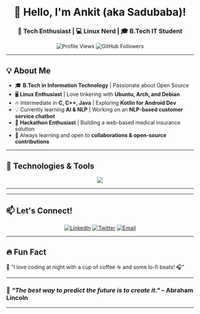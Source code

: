 <!-- Header Section -->
<h1 align="center">👋 Hello, I'm Ankit (aka Sadubaba)!</h1>
<h3 align="center">🚀 Tech Enthusiast | 💻 Linux Nerd | 🎓 B.Tech IT Student</h3>

<p align="center">
  <img src="https://komarev.com/ghpvc/?username=Sadubaba&label=Profile%20Views&color=blue&style=flat" alt="Profile Views" />
  <img src="https://img.shields.io/github/followers/Sadubaba?label=Followers&style=social" alt="GitHub Followers" />
</p>

---

## **💡 About Me**
- 🎓 **B.Tech in Information Technology** | Passionate about Open Source
- 🖥️ **Linux Enthusiast** | Love tinkering with **Ubuntu, Arch, and Debian**
- 🔥 Intermediate in **C, C++, Java** | Exploring **Kotlin for Android Dev**
- 💡 Currently learning **AI & NLP** | Working on an **NLP-based customer service chatbot**
- 🚀 **Hackathon Enthusiast** | Building a web-based medical insurance solution
- 🌱 Always learning and open to **collaborations & open-source contributions**

---

## **🔧 Technologies & Tools**
<p align="center">
  <img src="https://skillicons.dev/icons?i=linux,bash,python,cpp,java,kotlin,sqlite,mysql,git,github,vscode,html,css,javascript" />
</p>

---

---

## **📫 Let's Connect!**
<p align="center">
  <a href="https://linkedin.com/in/YOUR-LINKEDIN](https://www.linkedin.com/in/ankit-talukder-631a62220/"><img src="https://img.shields.io/badge/LinkedIn-blue?style=for-the-badge&logo=linkedin" alt="LinkedIn" /></a>
  <a href="https://twitter.com/YOUR-TWITTER](https://x.com/AnkitTalukder"><img src="https://img.shields.io/badge/Twitter-blue?style=for-the-badge&logo=twitter" alt="Twitter" /></a>
  <a href="mailto:codingjourney18@gmail.com"><img src="https://img.shields.io/badge/Email-red?style=for-the-badge&logo=gmail" alt="Email" /></a>
</p>

---

## **🔥 Fun Fact**
🚀 "I love coding at night with a cup of coffee ☕ and some lo-fi beats! 🎧"

---

### 🎯 _"The best way to predict the future is to create it."_ – Abraham Lincoln

---
